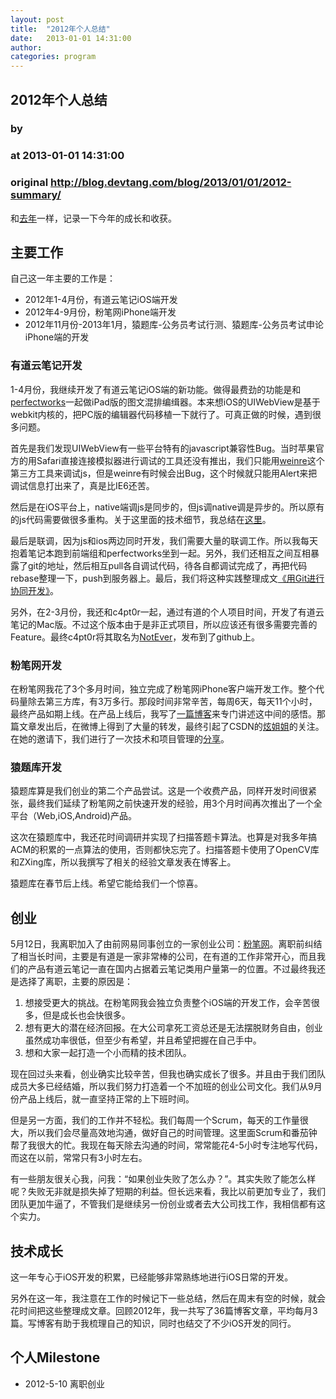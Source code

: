 ```yaml
---
layout: post
title:  "2012年个人总结"
date:   2013-01-01 14:31:00
author: 
categories: program
---
```


## 2012年个人总结
### by 
### at 2013-01-01 14:31:00
### original <http://blog.devtang.com/blog/2013/01/01/2012-summary/>

<p>和<a href="http://blog.devtang.com/blog/2012/01/01/2011-summary/">去年</a>一样，记录一下今年的成长和收获。</p>




<h2>主要工作</h2>

<p>自己这一年主要的工作是：</p>

<ul>
<li>2012年1-4月份，有道云笔记iOS端开发</li>
<li>2012年4-9月份，粉笔网iPhone端开发</li>
<li>2012年11月份-2013年1月，猿题库-公务员考试行测、猿题库-公务员考试申论iPhone端的开发</li>
</ul>


<h3>有道云笔记开发</h3>




<p>1-4月份，我继续开发了有道云笔记iOS端的新功能。做得最费劲的功能是和<a href="http://weibo.com/perfectworks">perfectworks</a>一起做iPad版的图文混排编缉器。本来想iOS的UIWebView是基于webkit内核的，把PC版的编辑器代码移植一下就行了。可真正做的时候，遇到很多问题。</p>

<p>首先是我们发现UIWebView有一些平台特有的javascript兼容性Bug。当时苹果官方的用Safari直接连接模拟器进行调试的工具还没有推出，我们只能用<a href="http://phonegap.github.com/weinre/">weinre</a>这个第三方工具来调试js，但是weinre有时候会出Bug，这个时候就只能用Alert来把调试信息打出来了，真是比IE6还苦。</p>

<p>然后是在iOS平台上，native端调js是同步的，但js调native调是异步的。所以原有的js代码需要做很多重构。关于这里面的技术细节，我总结在<a href="http://blog.devtang.com/blog/2012/03/24/talk-about-uiwebview-and-phonegap/">这里</a>。</p>

<p>最后是联调，因为js和ios两边同时开发，我们需要大量的联调工作。所以我每天抱着笔记本跑到前端组和perfectworks坐到一起。另外，我们还相互之间互相暴露了git的地址，然后相互pull各自调试代码，待各自都调试完成了，再把代码rebase整理一下，push到服务器上。最后，我们将这种实践整理成文<a href="http://blog.devtang.com/blog/2012/02/29/collaboration-with-git/">《用Git进行协同开发》</a>。</p>

<p>另外，在2-3月份，我还和c4pt0r一起，通过有道的个人项目时间，开发了有道云笔记的Mac版。不过这个版本由于是非正式项目，所以应该还有很多需要完善的Feature。最终c4pt0r将其取名为<a href="https://github.com/c4pt0r/notever/wiki/NotEver">NotEver</a>，发布到了github上。</p>

<h3>粉笔网开发</h3>

<p>在粉笔网我花了3个多月时间，独立完成了粉笔网iPhone客户端开发工作。整个代码量除去第三方库，有3万多行。那段时间非常辛苦，每周6天，每天11个小时，最终产品如期上线。在产品上线后，我写了<a href="http://blog.devtang.com/blog/2012/09/15/talk-about-my-startup-exp/">一篇博客</a>来专门讲述这中间的感悟。那篇文章发出后，在微博上得到了大量的转发，最终引起了CSDN的<a href="http://weibo.com/cmdnclub">炫姐姐</a>的关注。在她的邀请下，我们进行了一次技术和项目管理的<a href="http://blog.devtang.com/blog/2012/10/15/scrum-and-architecture-in-fenbi/">分享</a>。</p>

<h3>猿题库开发</h3>

<p>猿题库算是我们创业的第二个产品尝试。这是一个收费产品，同样开发时间很紧张，最终我们延续了粉笔网之前快速开发的经验，用3个月时间再次推出了一个全平台（Web,iOS,Android)产品。</p>

<p>这次在猿题库中，我还花时间调研并实现了扫描答题卡算法。也算是对我多年搞ACM的积累的一点算法的使用，否则都快忘完了。扫描答题卡使用了OpenCV库和ZXing库，所以我撰写了相关的经验文章发表在博客上。</p>

<p>猿题库在春节后上线。希望它能给我们一个惊喜。</p>

<h2>创业</h2>

<p>5月12日，我离职加入了由前网易同事创立的一家创业公司：<a href="http://fenbi.com/">粉笔网</a>。离职前纠结了相当长时间，主要是有道是一家非常棒的公司，在有道的工作非常开心，而且我们的产品有道云笔记一直在国内占据着云笔记类用户量第一的位置。不过最终我还是选择了离职，主要的原因是：</p>

<ol>
<li>想接受更大的挑战。在粉笔网我会独立负责整个iOS端的开发工作，会辛苦很多，但是成长也会快很多。</li>
<li>想有更大的潜在经济回报。在大公司拿死工资总还是无法摆脱财务自由，创业虽然成功率很低，但至少有希望，并且希望把握在自己手中。</li>
<li>想和大家一起打造一个小而精的技术团队。</li>
</ol>


<p>现在回过头来看，创业确实比较辛苦，但我也确实成长了很多。并且由于我们团队成员大多已经结婚，所以我们努力打造着一个不加班的创业公司文化。我们从9月份产品上线后，就一直坚持正常的上下班时间。</p>

<p>但是另一方面，我们的工作并不轻松。我们每周一个Scrum，每天的工作量很大，所以我们会尽量高效地沟通，做好自己的时间管理。这里面Scrum和番茄钟帮了我很大的忙。我现在每天除去沟通的时间，常常能花4-5小时专注地写代码，而这在以前，常常只有3小时左右。</p>

<p>有一些朋友很关心我，问我：“如果创业失败了怎么办？”。其实失败了能怎么样呢？失败无非就是损失掉了短期的利益。但长远来看，我比以前更加专业了，我们团队更加牛逼了，不管我们是继续另一份创业或者去大公司找工作，我相信都有这个实力。</p>

<h2>技术成长</h2>

<p>这一年专心于iOS开发的积累，已经能够非常熟练地进行iOS日常的开发。</p>

<p>另外在这一年，我注意在工作的时候记下一些总结，然后在周末有空的时候，就会花时间把这些整理成文章。回顾2012年，我一共写了36篇博客文章，平均每月3篇。写博客有助于我梳理自己的知识，同时也结交了不少iOS开发的同行。</p>

<h2>个人Milestone</h2>

<ul>
<li>2012-5-10 离职创业</li>
</ul>